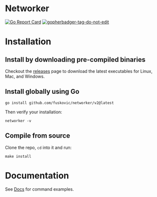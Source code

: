 # Networker

[![Go Report Card](https://goreportcard.com/badge/github.com/fuskovic/networker/v2)](https://goreportcard.com/report/github.com/fuskovic/networker/v2)
<a href='https://github.com/jpoles1/gopherbadger' target='_blank'>![gopherbadger-tag-do-not-edit](https://img.shields.io/badge/Go%20Coverage-56%25-brightgreen.svg?longCache=true&style=flat)</a>

# Installation

## Install by downloading pre-compiled binaries

Checkout the [releases](https://github.com/fuskovic/networker/v2/releases) page to download the latest executables for Linux, Mac, and Windows.

## Install globally using Go

    go install github.com/fuskovic/networker/v2@latest

Then verify your installation:

    networker -v

## Compile from source

Clone the repo, `cd` into it and run:

    make install

# Documentation

See [Docs](https://github.com/fuskovic/networker/v2/blob/master/docs/networker.md) for command examples.
